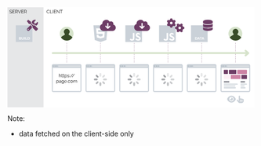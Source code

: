 <svg width="1068" height="432" viewBox="0 0 534 216" fill="none" xmlns="http://www.w3.org/2000/svg">
<g id="CSR">
<rect width="534" height="216" fill="white"/>
<g id="client" data-fragment-index="3" class="fragment fade-in">
<rect id="Rectangle 4" x="78" width="456" height="216" fill="white"/>
<path id="CLIENT" d="M84.8761 9.4C84.8761 8.96667 84.9494 8.54333 85.0961 8.13C85.2494 7.71 85.4694 7.33 85.7561 6.99C86.0427 6.64333 86.3961 6.37 86.8161 6.17C87.2361 5.96333 87.7127 5.86 88.2461 5.86C88.8794 5.86 89.4194 6.00667 89.8661 6.3C90.3194 6.58667 90.6527 6.95667 90.8661 7.41L90.3161 7.75C90.1627 7.43667 89.9694 7.19 89.7361 7.01C89.5027 6.82333 89.2527 6.69 88.9861 6.61C88.7261 6.53 88.4661 6.49 88.2061 6.49C87.7794 6.49 87.4027 6.57667 87.0761 6.75C86.7494 6.91667 86.4727 7.14333 86.2461 7.43C86.0261 7.71 85.8594 8.02667 85.7461 8.38C85.6327 8.72667 85.5761 9.08 85.5761 9.44C85.5761 9.83333 85.6427 10.21 85.7761 10.57C85.9094 10.93 86.0961 11.25 86.3361 11.53C86.5761 11.8033 86.8561 12.0233 87.1761 12.19C87.5027 12.35 87.8561 12.43 88.2361 12.43C88.5027 12.43 88.7761 12.3833 89.0561 12.29C89.3361 12.1967 89.5961 12.0533 89.8361 11.86C90.0827 11.6667 90.2794 11.4167 90.4261 11.11L91.0061 11.41C90.8594 11.7633 90.6327 12.0633 90.3261 12.31C90.0194 12.5567 89.6761 12.7433 89.2961 12.87C88.9227 12.9967 88.5561 13.06 88.1961 13.06C87.7094 13.06 87.2627 12.9567 86.8561 12.75C86.4494 12.5367 86.0961 12.2567 85.7961 11.91C85.5027 11.5567 85.2761 11.1633 85.1161 10.73C84.9561 10.29 84.8761 9.84667 84.8761 9.4ZM92.2015 13V5.9H92.9015V12.38H97.0015V13H92.2015ZM98.0316 13V5.9H98.7316V13H98.0316ZM105.282 12.38V13H100.512V5.9H105.192V6.52H101.212V9.08H104.682V9.67H101.212V12.38H105.282ZM107.306 7.19V13H106.606V5.9H107.186L111.846 11.82V5.91H112.546V13H111.896L107.306 7.19ZM119.37 6.52H116.84V13H116.14V6.52H113.61V5.9H119.37V6.52Z" fill="black"/>
</g>
<g id="server" data-fragment-index="1" class="fragment fade-in">
<rect id="Rectangle 3" width="78" height="216" fill="#E6E7E8"/>
<path id="SERVER" d="M9.07516 7.23C8.97516 7.11667 8.85849 7.01667 8.72516 6.93C8.59182 6.83667 8.44182 6.75667 8.27516 6.69C8.10849 6.62333 7.92849 6.57 7.73516 6.53C7.54849 6.49 7.34849 6.47 7.13516 6.47C6.51516 6.47 6.05849 6.59 5.76516 6.83C5.47849 7.06333 5.33516 7.38333 5.33516 7.79C5.33516 8.07 5.40182 8.29 5.53516 8.45C5.67516 8.61 5.89182 8.74 6.18516 8.84C6.47849 8.94 6.85182 9.04333 7.30516 9.15C7.81182 9.25667 8.24849 9.38333 8.61516 9.53C8.98182 9.67667 9.26516 9.87667 9.46516 10.13C9.66516 10.3767 9.76516 10.7133 9.76516 11.14C9.76516 11.4667 9.70182 11.75 9.57516 11.99C9.44849 12.23 9.27182 12.43 9.04516 12.59C8.81849 12.75 8.54849 12.87 8.23516 12.95C7.92182 13.0233 7.57849 13.06 7.20516 13.06C6.83849 13.06 6.48516 13.0233 6.14516 12.95C5.81182 12.87 5.49516 12.7567 5.19516 12.61C4.89516 12.4567 4.61516 12.2633 4.35516 12.03L4.70516 11.46C4.83182 11.5933 4.98182 11.72 5.15516 11.84C5.33516 11.9533 5.53182 12.0567 5.74516 12.15C5.96516 12.2433 6.19849 12.3167 6.44516 12.37C6.69849 12.4167 6.95849 12.44 7.22516 12.44C7.79182 12.44 8.23182 12.3367 8.54516 12.13C8.86516 11.9233 9.02516 11.6167 9.02516 11.21C9.02516 10.9167 8.94516 10.6833 8.78516 10.51C8.62516 10.33 8.38516 10.1833 8.06516 10.07C7.74516 9.95667 7.35182 9.84667 6.88516 9.74C6.39182 9.62667 5.97516 9.5 5.63516 9.36C5.29516 9.22 5.03849 9.03667 4.86516 8.81C4.69849 8.57667 4.61516 8.27 4.61516 7.89C4.61516 7.45 4.72182 7.08 4.93516 6.78C5.15516 6.47333 5.45516 6.24333 5.83516 6.09C6.21516 5.93 6.65182 5.85 7.14516 5.85C7.45849 5.85 7.74849 5.88333 8.01516 5.95C8.28849 6.01 8.53849 6.1 8.76516 6.22C8.99849 6.34 9.21516 6.49 9.41516 6.67L9.07516 7.23ZM15.7694 12.38V13H10.9994V5.9H15.6794V6.52H11.6994V9.08H15.1694V9.67H11.6994V12.38H15.7694ZM17.0931 13V5.9H20.0931C20.3998 5.9 20.6798 5.96333 20.9331 6.09C21.1865 6.21667 21.4065 6.39 21.5931 6.61C21.7865 6.82333 21.9331 7.06333 22.0331 7.33C22.1398 7.59 22.1931 7.85667 22.1931 8.13C22.1931 8.47 22.1265 8.79 21.9931 9.09C21.8665 9.39 21.6831 9.64333 21.4431 9.85C21.2098 10.0567 20.9331 10.1933 20.6131 10.26L22.3531 13H21.5631L19.8931 10.38H17.7931V13H17.0931ZM17.7931 9.76H20.1131C20.3931 9.76 20.6365 9.68333 20.8431 9.53C21.0498 9.37667 21.2098 9.17667 21.3231 8.93C21.4365 8.67667 21.4931 8.41 21.4931 8.13C21.4931 7.84333 21.4265 7.58 21.2931 7.34C21.1665 7.09333 20.9931 6.89667 20.7731 6.75C20.5598 6.59667 20.3198 6.52 20.0531 6.52H17.7931V9.76ZM23.4108 5.9L25.9508 12.13L28.4808 5.9H29.2108L26.2708 13H25.6308L22.6808 5.9H23.4108ZM34.9979 12.38V13H30.2279V5.9H34.9079V6.52H30.9279V9.08H34.3979V9.67H30.9279V12.38H34.9979ZM36.3216 13V5.9H39.3216C39.6283 5.9 39.9083 5.96333 40.1616 6.09C40.415 6.21667 40.635 6.39 40.8216 6.61C41.015 6.82333 41.1616 7.06333 41.2616 7.33C41.3683 7.59 41.4216 7.85667 41.4216 8.13C41.4216 8.47 41.355 8.79 41.2216 9.09C41.095 9.39 40.9116 9.64333 40.6716 9.85C40.4383 10.0567 40.1616 10.1933 39.8416 10.26L41.5816 13H40.7916L39.1216 10.38H37.0216V13H36.3216ZM37.0216 9.76H39.3416C39.6216 9.76 39.865 9.68333 40.0716 9.53C40.2783 9.37667 40.4383 9.17667 40.5516 8.93C40.665 8.67667 40.7216 8.41 40.7216 8.13C40.7216 7.84333 40.655 7.58 40.5216 7.34C40.395 7.09333 40.2216 6.89667 40.0016 6.75C39.7883 6.59667 39.5483 6.52 39.2816 6.52H37.0216V9.76Z" fill="black"/>
</g>
<g id="user-can-interact" data-fragment-index="11" class="fragment fade-in">
<path id="Vector" d="M509.393 198C509.087 198 508.803 198.084 508.559 198.223C508.419 197.528 507.769 197 506.982 197C506.4 197 505.895 197.292 505.613 197.724C505.445 197.028 504.823 196.5 504.036 196.5C503.622 196.5 503.249 196.65 502.964 196.889V192.25C502.964 191.56 502.365 191 501.655 191C500.885 191 500.286 191.56 500.286 192.25V202.334L498.411 200C498.148 199.672 497.745 199.5 497.338 199.5C496.628 199.5 496 200.033 496 200.751C496 201.012 496.087 201.275 496.268 201.5L499.322 205.3C500.179 206.366 501.541 207 502.964 207H506.179C508.837 207 511 204.981 511 202.5V199.5C511 198.672 510.28 198 509.393 198ZM504.036 203.5C504.036 203.776 503.796 204 503.5 204C503.204 204 502.964 203.776 502.964 203.5V200.5C502.964 200.225 503.205 200 503.5 200C503.795 200 504.036 200.224 504.036 200.5V203.5ZM506.179 203.5C506.179 203.776 505.939 204 505.643 204C505.347 204 505.107 203.776 505.107 203.5V200.5C505.107 200.225 505.348 200 505.643 200C505.937 200 506.179 200.224 506.179 200.5V203.5ZM508.321 203.5C508.321 203.776 508.082 204 507.786 204C507.49 204 507.25 203.776 507.25 203.5V200.5C507.25 200.225 507.491 200 507.786 200C508.08 200 508.321 200.224 508.321 200.5V203.5Z" fill="#CAD1D8"/>
</g>
<g id="user-can-see" clip-path="url(#clip0_1_55)" data-fragment-index="10" class="fragment fade-in">
<path id="Vector_2" d="M484.223 195.326C484.315 195.316 484.408 195.312 484.5 195.312C486.248 195.312 487.667 196.71 487.667 198.5C487.667 200.26 486.248 201.688 484.5 201.688C482.722 201.688 481.333 200.26 481.333 198.5C481.333 198.407 481.337 198.314 481.347 198.221C481.653 198.371 482.01 198.5 482.389 198.5C483.553 198.5 484.5 197.547 484.5 196.375C484.5 195.993 484.371 195.635 484.223 195.326ZM490.853 193.739C492.397 195.18 493.429 196.876 493.918 198.092C494.026 198.354 494.026 198.646 493.918 198.908C493.429 200.094 492.397 201.79 490.853 203.261C489.299 204.716 487.165 205.938 484.5 205.938C481.835 205.938 479.701 204.716 478.148 203.261C476.604 201.79 475.572 200.094 475.081 198.908C474.973 198.646 474.973 198.354 475.081 198.092C475.572 196.876 476.604 195.18 478.148 193.739C479.701 192.286 481.835 191.062 484.5 191.062C487.165 191.062 489.299 192.286 490.853 193.739ZM484.5 193.719C481.878 193.719 479.75 195.86 479.75 198.5C479.75 201.14 481.878 203.281 484.5 203.281C487.122 203.281 489.25 201.14 489.25 198.5C489.25 195.86 487.122 193.719 484.5 193.719Z" fill="#CAD1D8"/>
</g>
<g id="user-loaded" data-fragment-index="9" class="fragment fade-in">
<g id="loaded">
<path id="Vector_3" d="M461 180V126C461 124.3 462.3 123 464 123H522C523.7 123 525 124.3 525 126V180C525 181.7 523.7 183 522 183H464C462.3 183 461 181.7 461 180Z" fill="#CAD1D8"/>
<path id="Vector_2_2" d="M464 128C464.552 128 465 127.552 465 127C465 126.448 464.552 126 464 126C463.448 126 463 126.448 463 127C463 127.552 463.448 128 464 128Z" fill="#9BA7AF"/>
<path id="Vector_3_2" d="M468 128C468.552 128 469 127.552 469 127C469 126.448 468.552 126 468 126C467.448 126 467 126.448 467 127C467 127.552 467.448 128 468 128Z" fill="#9BA7AF"/>
<path id="Vector_4" d="M472 128C472.552 128 473 127.552 473 127C473 126.448 472.552 126 472 126C471.448 126 471 126.448 471 127C471 127.552 471.448 128 472 128Z" fill="#9BA7AF"/>
<path id="Vector_5" d="M464 131H522C522.6 131 523 131.4 523 132V180C523 180.6 522.6 181 522 181H464C463.4 181 463 180.6 463 180V132C463 131.4 463.4 131 464 131Z" fill="white"/>
<path id="Vector_6" d="M522 128H476C475.4 128 475 127.6 475 127C475 126.4 475.4 126 476 126H522C522.6 126 523 126.4 523 127C523 127.6 522.6 128 522 128Z" fill="#E2E5E7"/>
<path id="Vector_7" d="M480 155H469C468.4 155 468 154.6 468 154V147C468 146.4 468.4 146 469 146H480C480.6 146 481 146.4 481 147V154C481 154.6 480.6 155 480 155Z" fill="#FCEFF5"/>
<path id="Vector_8" d="M503 155H484C483.4 155 483 154.6 483 154V147C483 146.4 483.4 146 484 146H503C503.6 146 504 146.4 504 147V154C504 154.6 503.6 155 503 155Z" fill="#CC82A4"/>
<path id="Vector_9" d="M517 155H507C506.4 155 506 154.6 506 154V147C506 146.4 506.4 146 507 146H517C517.6 146 518 146.4 518 147V154C518 154.6 517.6 155 517 155Z" fill="#6D3C65"/>
<path id="Vector_10" d="M476 144H469C468.4 144 468 143.6 468 143V136C468 135.4 468.4 135 469 135H476C476.6 135 477 135.4 477 136V143C477 143.6 476.6 144 476 144Z" fill="#6D3C65"/>
<path id="Vector_11" d="M494 144H480C479.4 144 479 143.6 479 143V136C479 135.4 479.4 135 480 135H494C494.6 135 495 135.4 495 136V143C495 143.6 494.6 144 494 144Z" fill="#6D3C65"/>
<path id="Vector_12" d="M517 144H498C497.4 144 497 143.6 497 143V136C497 135.4 497.4 135 498 135H517C517.6 135 518 135.4 518 136V143C518 143.6 517.6 144 517 144Z" fill="#CC82A4"/>
<path id="Vector_16" d="M492 171H469C468.4 171 468 170.6 468 170C468 169.4 468.4 169 469 169H492C492.6 169 493 169.4 493 170C493 170.6 492.6 171 492 171Z" fill="#CAD1D8"/>
<path id="Vector_17" d="M493 175H469C468.4 175 468 174.6 468 174C468 173.4 468.4 173 469 173H493C493.6 173 494 173.4 494 174C494 174.6 493.6 175 493 175Z" fill="#CAD1D8"/>
<path id="Vector_18" d="M497 167H469C468.4 167 468 166.6 468 166C468 165.4 468.4 165 469 165H497C497.6 165 498 165.4 498 166C498 166.6 497.6 167 497 167Z" fill="#CAD1D8"/>
<path id="Vector_19" d="M468 161C468 160.4 468.4 160 469 160H479C479.6 160 480 160.4 480 161C480 161.6 479.6 162 479 162H469C468.4 162 468 161.6 468 161Z" fill="#595A66"/>
<path id="Vector_20" d="M512 171H505C504.4 171 504 170.6 504 170C504 169.4 504.4 169 505 169H512C512.6 169 513 169.4 513 170C513 170.6 512.6 171 512 171Z" fill="#CAD1D8"/>
<path id="Vector_21" d="M514 175H505C504.4 175 504 174.6 504 174C504 173.4 504.4 173 505 173H514C514.6 173 515 173.4 515 174C515 174.6 514.6 175 514 175Z" fill="#CAD1D8"/>
<path id="Vector_22" d="M517 167H505C504.4 167 504 166.6 504 166C504 165.4 504.4 165 505 165H517C517.6 165 518 165.4 518 166C518 166.6 517.6 167 517 167Z" fill="#CAD1D8"/>
<path id="Vector_23" d="M504 161C504 160.4 504.4 160 505 160H513C513.6 160 514 160.4 514 161C514 161.6 513.6 162 513 162H505C504.4 162 504 161.6 504 161Z" fill="#595A66"/>
</g>
<line id="Line 1" x1="493.25" y1="77" x2="493.25" y2="121" stroke="#6D3C65" stroke-width="0.5" stroke-dasharray="2 2"/>
<g id="user">
<path id="Vector_13" d="M493 72C501.284 72 508 65.2842 508 57C508 48.7158 501.284 42 493 42C484.716 42 478 48.7158 478 57C478 65.2842 484.716 72 493 72Z" fill="#D6E3CB"/>
<path id="Vector_14" d="M505.6 65.4C505.3 64.5 504.4 63.6 503.2 62.7L499 60C498.4 59.7 498.1 59.4 497.5 59.4V57.6C498.7 56.4 499.6 54.9 499.6 52.8C499.6 49.2 496.6 46.5 493.3 46.5C490 46.5 487 49.5 487 52.8C487 54.6 487.9 56.4 489.1 57.6V59.4C488.5 59.7 487.9 59.7 487.6 60L483.4 62.7C482.2 63.3 481.3 64.2 481 65.4C483.7 69.3 488.2 72 493.6 72C499 72 502.9 69.3 505.6 65.4Z" fill="#384C27"/>
</g>
</g>
<g id="fetch-data" data-fragment-index="8" class="fragment fade-in">
<g id="Data">
<path id="Vector_15" d="M397 39V75H433V39H397Z" fill="#CAD1D8"/>
<path id="DATA" d="M406.018 70V64.32H408.082C408.7 64.32 409.218 64.448 409.634 64.704C410.05 64.9547 410.362 65.296 410.57 65.728C410.778 66.1547 410.882 66.6293 410.882 67.152C410.882 67.728 410.767 68.2293 410.538 68.656C410.308 69.0827 409.983 69.4133 409.562 69.648C409.146 69.8827 408.652 70 408.082 70H406.018ZM409.77 67.152C409.77 66.784 409.703 66.4613 409.57 66.184C409.436 65.9013 409.244 65.6827 408.994 65.528C408.743 65.368 408.439 65.288 408.082 65.288H407.122V69.032H408.082C408.444 69.032 408.751 68.952 409.002 68.792C409.252 68.6267 409.442 68.4027 409.57 68.12C409.703 67.832 409.77 67.5093 409.77 67.152ZM413.07 64.32H414.19L416.278 70H415.142L414.614 68.584H412.63L412.11 70H410.974L413.07 64.32ZM414.414 67.808L413.63 65.464L412.814 67.808H414.414ZM420.617 65.288H418.801V70H417.705V65.288H415.889V64.32H420.617V65.288ZM422.335 64.32H423.455L425.543 70H424.407L423.879 68.584H421.895L421.375 70H420.239L422.335 64.32ZM423.679 67.808L422.895 65.464L422.079 67.808H423.679Z" fill="white"/>
<path id="Vector_24" d="M444 30.75V33C444 35.0719 439.298 36.75 433.5 36.75C427.702 36.75 423 35.0719 423 33V30.75C423 28.6791 427.702 27 433.5 27C439.298 27 444 28.6791 444 30.75ZM441.431 37.0641C442.364 36.7172 443.302 36.2719 444 35.7234V40.5C444 42.5719 439.298 44.25 433.5 44.25C427.702 44.25 423 42.5719 423 40.5V35.7234C423.7 36.2719 424.595 36.7172 425.571 37.0641C427.672 37.8141 430.477 38.25 433.5 38.25C436.523 38.25 439.327 37.8141 441.431 37.0641ZM425.571 44.5641C427.672 45.3141 430.477 45.75 433.5 45.75C436.523 45.75 439.327 45.3141 441.431 44.5641C442.364 44.2172 443.302 43.7719 444 43.2234V47.25C444 49.3219 439.298 51 433.5 51C427.702 51 423 49.3219 423 47.25V43.2234C423.7 43.7719 424.595 44.2172 425.571 44.5641Z" fill="#6D3C65"/>
</g>
<g id="data-fetch">
<g id="loaded_2">
<path id="Vector_25" d="M388 180V126C388 124.3 389.3 123 391 123H449C450.7 123 452 124.3 452 126V180C452 181.7 450.7 183 449 183H391C389.3 183 388 181.7 388 180Z" fill="#CAD1D8"/>
<path id="Vector_2_3" d="M391 128C391.552 128 392 127.552 392 127C392 126.448 391.552 126 391 126C390.448 126 390 126.448 390 127C390 127.552 390.448 128 391 128Z" fill="#9BA7AF"/>
<path id="Vector_3_3" d="M395 128C395.552 128 396 127.552 396 127C396 126.448 395.552 126 395 126C394.448 126 394 126.448 394 127C394 127.552 394.448 128 395 128Z" fill="#9BA7AF"/>
<path id="Vector_4_2" d="M399 128C399.552 128 400 127.552 400 127C400 126.448 399.552 126 399 126C398.448 126 398 126.448 398 127C398 127.552 398.448 128 399 128Z" fill="#9BA7AF"/>
<path id="Vector_5_2" d="M391 131H449C449.6 131 450 131.4 450 132V180C450 180.6 449.6 181 449 181H391C390.4 181 390 180.6 390 180V132C390 131.4 390.4 131 391 131Z" fill="white"/>
<path id="Vector_6_2" d="M449 128H403C402.4 128 402 127.6 402 127C402 126.4 402.4 126 403 126H449C449.6 126 450 126.4 450 127C450 127.6 449.6 128 449 128Z" fill="#E2E5E7"/>
<path id="Vector_13_2" d="M420 150C418.8 150 418 149.2 418 148V144C418 142.8 418.8 142 420 142C421.2 142 422 142.8 422 144V148C422 149.2 421.2 150 420 150Z" fill="#E6E7E8"/>
<path id="Vector_14_2" d="M420 170C418.8 170 418 169.2 418 168V164C418 162.8 418.8 162 420 162C421.2 162 422 162.8 422 164V168C422 169.2 421.2 170 420 170Z" fill="#BCBEC0"/>
<path id="Vector_15_2" d="M426 156C426 154.8 426.8 154 428 154H432C433.2 154 434 154.8 434 156C434 157.2 433.2 158 432 158H428C426.8 158 426 157.2 426 156Z" fill="#D1D3D4"/>
<path id="Vector_16_2" d="M406 156C406 154.8 406.8 154 408 154H412C413.2 154 414 154.8 414 156C414 157.2 413.2 158 412 158H408C406.8 158 406 157.2 406 156Z" fill="#A7A9AC"/>
<path id="Vector_17_2" d="M424.529 151.471C423.824 150.765 423.824 149.706 424.529 149L427 146.529C427.706 145.824 428.765 145.824 429.471 146.529C430.176 147.235 430.176 148.294 429.471 149L427 151.471C426.294 152.176 425.235 152.176 424.529 151.471Z" fill="#DCDDDE"/>
<path id="Vector_18_2" d="M410.529 165.471C409.824 164.765 409.824 163.706 410.529 163L413 160.529C413.706 159.824 414.765 159.824 415.471 160.529C416.176 161.235 416.176 162.294 415.471 163L413 165.471C412.294 166.176 411.059 166.176 410.529 165.471Z" fill="#B1B3B6"/>
<path id="Vector_19_2" d="M424.529 160.529C425.235 159.824 426.294 159.824 427 160.529L429.471 163C430.176 163.706 430.176 164.765 429.471 165.471C428.765 166.176 427.706 166.176 427 165.471L424.529 163C423.824 162.294 423.824 161.235 424.529 160.529Z" fill="#C7C8CA"/>
<path id="Vector_20_2" d="M410.529 146.529C411.235 145.824 412.294 145.824 413 146.529L415.471 149C416.176 149.706 416.176 150.765 415.471 151.471C414.765 152.176 413.706 152.176 413 151.471L410.529 149C409.824 148.294 409.824 147.059 410.529 146.529Z" fill="#9D9FA2"/>
</g>
<line id="Line 1_2" x1="420.25" y1="77" x2="420.25" y2="121" stroke="#6D3C65" stroke-width="0.5" stroke-dasharray="2 2"/>
</g>
</g>
<g id="js-working" data-fragment-index="7" class="fragment fade-in">
<g id="loaded_3">
<path id="Vector_26" d="M315 180V126C315 124.3 316.3 123 318 123H376C377.7 123 379 124.3 379 126V180C379 181.7 377.7 183 376 183H318C316.3 183 315 181.7 315 180Z" fill="#CAD1D8"/>
<path id="Vector_2_4" d="M318 128C318.552 128 319 127.552 319 127C319 126.448 318.552 126 318 126C317.448 126 317 126.448 317 127C317 127.552 317.448 128 318 128Z" fill="#9BA7AF"/>
<path id="Vector_3_4" d="M322 128C322.552 128 323 127.552 323 127C323 126.448 322.552 126 322 126C321.448 126 321 126.448 321 127C321 127.552 321.448 128 322 128Z" fill="#9BA7AF"/>
<path id="Vector_4_3" d="M326 128C326.552 128 327 127.552 327 127C327 126.448 326.552 126 326 126C325.448 126 325 126.448 325 127C325 127.552 325.448 128 326 128Z" fill="#9BA7AF"/>
<path id="Vector_5_3" d="M318 131H376C376.6 131 377 131.4 377 132V180C377 180.6 376.6 181 376 181H318C317.4 181 317 180.6 317 180V132C317 131.4 317.4 131 318 131Z" fill="white"/>
<path id="Vector_6_3" d="M376 128H330C329.4 128 329 127.6 329 127C329 126.4 329.4 126 330 126H376C376.6 126 377 126.4 377 127C377 127.6 376.6 128 376 128Z" fill="#E2E5E7"/>
<path id="Vector_13_3" d="M347 150C345.8 150 345 149.2 345 148V144C345 142.8 345.8 142 347 142C348.2 142 349 142.8 349 144V148C349 149.2 348.2 150 347 150Z" fill="#E6E7E8"/>
<path id="Vector_14_3" d="M347 170C345.8 170 345 169.2 345 168V164C345 162.8 345.8 162 347 162C348.2 162 349 162.8 349 164V168C349 169.2 348.2 170 347 170Z" fill="#BCBEC0"/>
<path id="Vector_15_3" d="M353 156C353 154.8 353.8 154 355 154H359C360.2 154 361 154.8 361 156C361 157.2 360.2 158 359 158H355C353.8 158 353 157.2 353 156Z" fill="#D1D3D4"/>
<path id="Vector_16_3" d="M333 156C333 154.8 333.8 154 335 154H339C340.2 154 341 154.8 341 156C341 157.2 340.2 158 339 158H335C333.8 158 333 157.2 333 156Z" fill="#A7A9AC"/>
<path id="Vector_17_3" d="M351.529 151.471C350.824 150.765 350.824 149.706 351.529 149L354 146.529C354.706 145.824 355.765 145.824 356.471 146.529C357.176 147.235 357.176 148.294 356.471 149L354 151.471C353.294 152.176 352.235 152.176 351.529 151.471Z" fill="#DCDDDE"/>
<path id="Vector_18_3" d="M337.529 165.471C336.824 164.765 336.824 163.706 337.529 163L340 160.529C340.706 159.824 341.765 159.824 342.471 160.529C343.176 161.235 343.176 162.294 342.471 163L340 165.471C339.294 166.176 338.059 166.176 337.529 165.471Z" fill="#B1B3B6"/>
<path id="Vector_19_3" d="M351.529 160.529C352.235 159.824 353.294 159.824 354 160.529L356.471 163C357.176 163.706 357.176 164.765 356.471 165.471C355.765 166.176 354.706 166.176 354 165.471L351.529 163C350.824 162.294 350.824 161.235 351.529 160.529Z" fill="#C7C8CA"/>
<path id="Vector_20_3" d="M337.529 146.529C338.235 145.824 339.294 145.824 340 146.529L342.471 149C343.176 149.706 343.176 150.765 342.471 151.471C341.765 152.176 340.706 152.176 340 151.471L337.529 149C336.824 148.294 336.824 147.059 337.529 146.529Z" fill="#9D9FA2"/>
</g>
<line id="Line 2" x1="347.25" y1="77" x2="347.25" y2="121" stroke="#6D3C65" stroke-width="0.5" stroke-dasharray="2 2"/>
<g id="Group 4">
<path id="Vector_27" d="M328 39V75H364V39H328ZM347.591 67.0768C347.591 70.5804 345.534 72.1795 342.537 72.1795C339.829 72.1795 338.262 70.7813 337.458 69.0857L340.214 67.4223C340.745 68.3625 341.227 69.158 342.392 69.158C343.501 69.158 344.208 68.7241 344.208 67.0286V55.5295H347.591V67.0768ZM355.595 72.1795C352.453 72.1795 350.42 70.6848 349.431 68.7241L352.188 67.133C352.911 68.3143 353.859 69.1902 355.522 69.1902C356.921 69.1902 357.821 68.4911 357.821 67.5187C357.821 66.3616 356.904 65.9518 355.354 65.2687L354.51 64.9071C352.067 63.8705 350.452 62.5607 350.452 59.8045C350.452 57.2652 352.388 55.3366 355.402 55.3366C357.555 55.3366 359.098 56.0839 360.207 58.0446L357.571 59.7321C356.993 58.6955 356.366 58.2857 355.394 58.2857C354.405 58.2857 353.779 58.9125 353.779 59.7321C353.779 60.7446 354.405 61.1545 355.86 61.7893L356.704 62.1509C359.58 63.3804 361.196 64.642 361.196 67.4705C361.196 70.508 358.801 72.1795 355.595 72.1795Z" fill="#CAD1D8"/>
<path id="Vector_28" d="M361.946 32.8204C362.012 33.2282 362.048 33.6479 362.048 34.0197C362.048 34.4994 362.012 34.9191 361.946 35.3268L363.277 36.5141C363.697 36.8919 363.87 37.4375 363.649 38.0132C363.511 38.277 363.361 38.6428 363.193 38.9426L363.007 39.2664C362.773 39.5662 362.629 39.854 362.419 40.1358C362.078 40.5915 361.478 40.7414 360.938 40.5615L359.241 40.0039C358.6 40.5376 357.868 40.9633 357.071 41.2631L356.657 43.002C356.591 43.5597 356.159 44.0034 355.596 44.0753C355.194 44.1233 354.786 44.1473 354.372 44.1473C353.959 44.1473 353.551 44.1233 353.149 44.0753C352.586 44.0034 352.1 43.5597 352.034 43.002L351.62 41.2631C350.877 40.9633 350.145 40.5376 349.501 40.0039L347.808 40.5615C347.269 40.7414 346.668 40.5915 346.327 40.1358C346.114 39.854 345.917 39.5602 345.734 39.2604L345.553 38.9426C345.386 38.6428 345.234 38.331 345.098 38.0132C344.876 37.4375 345.046 36.8919 345.469 36.5141L346.799 35.3268C346.732 34.9191 346.643 34.4994 346.643 34.0197C346.643 33.6479 346.732 33.2282 346.799 32.8204L345.469 31.6332C345.046 31.2015 344.876 30.6558 345.098 30.1341C345.234 29.7624 345.386 29.5039 345.553 29.2023L345.735 28.8875C345.917 28.5847 346.114 28.2921 346.327 28.0109C346.668 27.5582 347.269 27.4076 347.808 27.5851L349.501 28.1428C350.145 27.6127 350.877 27.1858 351.62 26.8872L352.034 25.1441C352.1 24.5876 352.586 24.1421 353.149 24.0738C353.551 24.0251 353.959 24 354.372 24C354.786 24 355.194 24.0251 355.596 24.0738C356.159 24.1421 356.591 24.5876 356.657 25.1441L357.071 26.8872C357.868 27.1858 358.6 27.6127 359.241 28.1428L360.938 27.5851C361.478 27.4076 362.078 27.5582 362.419 28.0109C362.629 28.2909 362.773 28.5823 363.007 28.8833L363.193 29.2065C363.361 29.5069 363.511 29.8163 363.649 30.1341C363.87 30.6558 363.697 31.2015 363.277 31.6332L361.946 32.8204ZM354.372 31.1415C352.783 31.1415 351.494 32.4846 351.494 34.0197C351.494 35.6626 352.783 36.8979 354.372 36.8979C355.961 36.8979 357.251 35.6626 357.251 34.0197C357.251 32.4846 355.961 31.1415 354.372 31.1415ZM373.854 52.2002C373.446 52.2662 373.027 52.3021 372.601 52.3021C372.175 52.3021 371.755 52.2662 371.348 52.2002L370.16 53.5314C369.729 53.9511 369.183 54.125 368.661 53.9031C368.344 53.7652 368.032 53.6153 367.732 53.4474L367.408 53.2615C367.108 53.0277 366.821 52.8838 366.539 52.6739C366.083 52.3321 365.933 51.7325 366.113 51.1928L366.671 49.4959C366.137 48.8543 365.711 48.1228 365.411 47.3253L363.673 46.9115C363.115 46.8456 362.671 46.4138 362.599 45.8502C362.551 45.4485 362.527 45.0407 362.527 44.627C362.527 44.2132 362.551 43.8055 362.599 43.4037C362.671 42.8401 363.115 42.3544 363.673 42.2885L365.411 41.8747C365.711 41.1312 366.137 40.3996 366.671 39.7581L366.113 38.0611C365.933 37.5215 366.083 36.9218 366.539 36.5801C366.821 36.3702 367.114 36.1183 367.414 35.9864L367.732 35.8065C368.032 35.6387 368.29 35.4887 368.661 35.3508C369.183 35.129 369.729 35.3029 370.16 35.7226L371.348 37.0538C371.755 36.9878 372.175 36.9518 372.601 36.9518C373.027 36.9518 373.446 36.9878 373.854 37.0538L375.041 35.7226C375.419 35.3029 375.965 35.129 376.54 35.3508C376.858 35.4887 377.17 35.6387 377.47 35.8065L377.788 35.9864C378.087 36.1183 378.381 36.3702 378.663 36.5801C379.119 36.9218 379.269 37.5215 379.089 38.0611L378.531 39.7581C379.065 40.3996 379.491 41.1312 379.79 41.8747L381.529 42.2885C382.087 42.3544 382.531 42.8401 382.603 43.4037C382.651 43.8055 382.675 44.2132 382.675 44.627C382.675 45.0407 382.651 45.4485 382.603 45.8502C382.531 46.4138 382.087 46.8456 381.529 46.9115L379.79 47.3253C379.491 48.1228 379.065 48.8543 378.531 49.4959L379.089 51.1928C379.269 51.7325 379.119 52.3321 378.663 52.6739C378.381 52.8838 378.093 53.0277 377.794 53.2615L377.47 53.4474C377.17 53.6153 376.804 53.7652 376.54 53.9031C375.965 54.125 375.419 53.9511 375.041 53.5314L373.854 52.2002ZM375.479 44.627C375.479 43.038 374.19 41.7488 372.601 41.7488C371.012 41.7488 369.723 43.038 369.723 44.627C369.723 46.216 371.012 47.5052 372.601 47.5052C374.19 47.5052 375.479 46.216 375.479 44.627Z" fill="#6D3C65"/>
</g>
</g>
<g id="js-downloading" data-fragment-index="6" class="fragment fade-in">
<g id="loaded_4">
<path id="Vector_29" d="M242 180V126C242 124.3 243.3 123 245 123H303C304.7 123 306 124.3 306 126V180C306 181.7 304.7 183 303 183H245C243.3 183 242 181.7 242 180Z" fill="#CAD1D8"/>
<path id="Vector_2_5" d="M245 128C245.552 128 246 127.552 246 127C246 126.448 245.552 126 245 126C244.448 126 244 126.448 244 127C244 127.552 244.448 128 245 128Z" fill="#9BA7AF"/>
<path id="Vector_3_5" d="M249 128C249.552 128 250 127.552 250 127C250 126.448 249.552 126 249 126C248.448 126 248 126.448 248 127C248 127.552 248.448 128 249 128Z" fill="#9BA7AF"/>
<path id="Vector_4_4" d="M253 128C253.552 128 254 127.552 254 127C254 126.448 253.552 126 253 126C252.448 126 252 126.448 252 127C252 127.552 252.448 128 253 128Z" fill="#9BA7AF"/>
<path id="Vector_5_4" d="M245 131H303C303.6 131 304 131.4 304 132V180C304 180.6 303.6 181 303 181H245C244.4 181 244 180.6 244 180V132C244 131.4 244.4 131 245 131Z" fill="white"/>
<path id="Vector_6_4" d="M303 128H257C256.4 128 256 127.6 256 127C256 126.4 256.4 126 257 126H303C303.6 126 304 126.4 304 127C304 127.6 303.6 128 303 128Z" fill="#E2E5E7"/>
<path id="Vector_13_4" d="M274 150C272.8 150 272 149.2 272 148V144C272 142.8 272.8 142 274 142C275.2 142 276 142.8 276 144V148C276 149.2 275.2 150 274 150Z" fill="#E6E7E8"/>
<path id="Vector_14_4" d="M274 170C272.8 170 272 169.2 272 168V164C272 162.8 272.8 162 274 162C275.2 162 276 162.8 276 164V168C276 169.2 275.2 170 274 170Z" fill="#BCBEC0"/>
<path id="Vector_15_4" d="M280 156C280 154.8 280.8 154 282 154H286C287.2 154 288 154.8 288 156C288 157.2 287.2 158 286 158H282C280.8 158 280 157.2 280 156Z" fill="#D1D3D4"/>
<path id="Vector_16_4" d="M260 156C260 154.8 260.8 154 262 154H266C267.2 154 268 154.8 268 156C268 157.2 267.2 158 266 158H262C260.8 158 260 157.2 260 156Z" fill="#A7A9AC"/>
<path id="Vector_17_4" d="M278.529 151.471C277.824 150.765 277.824 149.706 278.529 149L281 146.529C281.706 145.824 282.765 145.824 283.471 146.529C284.176 147.235 284.176 148.294 283.471 149L281 151.471C280.294 152.176 279.235 152.176 278.529 151.471Z" fill="#DCDDDE"/>
<path id="Vector_18_4" d="M264.529 165.471C263.824 164.765 263.824 163.706 264.529 163L267 160.529C267.706 159.824 268.765 159.824 269.471 160.529C270.176 161.235 270.176 162.294 269.471 163L267 165.471C266.294 166.176 265.059 166.176 264.529 165.471Z" fill="#B1B3B6"/>
<path id="Vector_19_4" d="M278.529 160.529C279.235 159.824 280.294 159.824 281 160.529L283.471 163C284.176 163.706 284.176 164.765 283.471 165.471C282.765 166.176 281.706 166.176 281 165.471L278.529 163C277.824 162.294 277.824 161.235 278.529 160.529Z" fill="#C7C8CA"/>
<path id="Vector_20_4" d="M264.529 146.529C265.235 145.824 266.294 145.824 267 146.529L269.471 149C270.176 149.706 270.176 150.765 269.471 151.471C268.765 152.176 267.706 152.176 267 151.471L264.529 149C263.824 148.294 263.824 147.059 264.529 146.529Z" fill="#9D9FA2"/>
</g>
<line id="Line 1_3" x1="274.25" y1="77" x2="274.25" y2="121" stroke="#6D3C65" stroke-width="0.5" stroke-dasharray="2 2"/>
<g id="Group 3">
<path id="Vector_30" d="M255 39V75H291V39H255ZM274.591 67.0768C274.591 70.5804 272.534 72.1795 269.537 72.1795C266.829 72.1795 265.262 70.7812 264.458 69.0857L267.214 67.4223C267.745 68.3625 268.227 69.158 269.392 69.158C270.501 69.158 271.208 68.7241 271.208 67.0286V55.5295H274.591V67.0768V67.0768ZM282.595 72.1795C279.453 72.1795 277.42 70.6848 276.431 68.7241L279.187 67.133C279.911 68.3143 280.859 69.1902 282.522 69.1902C283.921 69.1902 284.821 68.4911 284.821 67.5187C284.821 66.3616 283.904 65.9518 282.354 65.2687L281.51 64.9071C279.067 63.8705 277.452 62.5607 277.452 59.8045C277.452 57.2652 279.388 55.3366 282.402 55.3366C284.555 55.3366 286.098 56.0839 287.207 58.0446L284.571 59.7321C283.993 58.6955 283.366 58.2857 282.394 58.2857C281.405 58.2857 280.779 58.9125 280.779 59.7321C280.779 60.7446 281.405 61.1545 282.86 61.7893L283.704 62.1509C286.58 63.3804 288.196 64.642 288.196 67.4705C288.196 70.508 285.801 72.1795 282.595 72.1795V72.1795Z" fill="#CAD1D8"/>
<rect id="Rectangle 2" x="284" y="33" width="15" height="15" fill="white"/>
<path id="Vector_31" d="M281.714 51C277.454 51 274 47.5446 274 43.2857C274 39.9214 276.152 37.0607 279.154 36.0054C279.147 35.8607 279.143 35.7161 279.143 35.5714C279.143 30.8357 282.979 27 287.714 27C290.891 27 293.661 28.7277 295.145 31.2964C295.959 30.7018 296.945 30.4286 298 30.4286C300.839 30.4286 303.143 32.6839 303.143 35.5714C303.143 36.225 303.02 36.8464 302.8 37.425C305.929 38.0571 308.286 40.8268 308.286 44.1429C308.286 47.9304 305.216 51 301.429 51H281.714ZM290.232 46.2911C290.736 46.8375 291.55 46.8375 292.005 46.2911L296.291 42.0054C296.837 41.55 296.837 40.7357 296.291 40.2321C295.836 39.7339 295.021 39.7339 294.518 40.2321L292.429 42.3268V35.1429C292.429 34.4304 291.855 33.8571 291.143 33.8571C290.43 33.8571 289.857 34.4304 289.857 35.1429V42.3268L287.72 40.2321C287.264 39.7339 286.45 39.7339 285.946 40.2321C285.448 40.7357 285.448 41.55 285.946 42.0054L290.232 46.2911Z" fill="#6D3C65"/>
</g>
</g>
<g id="html-downloading" data-fragment-index="5" class="fragment fade-in">
<g id="loading">
<path id="Vector_32" d="M169 180V126C169 124.3 170.3 123 172 123H230C231.7 123 233 124.3 233 126V180C233 181.7 231.7 183 230 183H172C170.3 183 169 181.7 169 180Z" fill="#CAD1D8"/>
<path id="Vector_2_6" d="M172 128C172.552 128 173 127.552 173 127C173 126.448 172.552 126 172 126C171.448 126 171 126.448 171 127C171 127.552 171.448 128 172 128Z" fill="#9BA7AF"/>
<path id="Vector_3_6" d="M176 128C176.552 128 177 127.552 177 127C177 126.448 176.552 126 176 126C175.448 126 175 126.448 175 127C175 127.552 175.448 128 176 128Z" fill="#9BA7AF"/>
<path id="Vector_4_5" d="M180 128C180.552 128 181 127.552 181 127C181 126.448 180.552 126 180 126C179.448 126 179 126.448 179 127C179 127.552 179.448 128 180 128Z" fill="#9BA7AF"/>
<path id="Vector_5_5" d="M172 131H230C230.6 131 231 131.4 231 132V180C231 180.6 230.6 181 230 181H172C171.4 181 171 180.6 171 180V132C171 131.4 171.4 131 172 131Z" fill="white"/>
<path id="Vector_6_5" d="M230 128H184C183.4 128 183 127.6 183 127C183 126.4 183.4 126 184 126H230C230.6 126 231 126.4 231 127C231 127.6 230.6 128 230 128Z" fill="#E2E5E7"/>
<path id="Vector_13_5" d="M201 150C199.8 150 199 149.2 199 148V144C199 142.8 199.8 142 201 142C202.2 142 203 142.8 203 144V148C203 149.2 202.2 150 201 150Z" fill="#E6E7E8"/>
<path id="Vector_14_5" d="M201 170C199.8 170 199 169.2 199 168V164C199 162.8 199.8 162 201 162C202.2 162 203 162.8 203 164V168C203 169.2 202.2 170 201 170Z" fill="#BCBEC0"/>
<path id="Vector_15_5" d="M207 156C207 154.8 207.8 154 209 154H213C214.2 154 215 154.8 215 156C215 157.2 214.2 158 213 158H209C207.8 158 207 157.2 207 156Z" fill="#D1D3D4"/>
<path id="Vector_16_5" d="M187 156C187 154.8 187.8 154 189 154H193C194.2 154 195 154.8 195 156C195 157.2 194.2 158 193 158H189C187.8 158 187 157.2 187 156Z" fill="#A7A9AC"/>
<path id="Vector_17_5" d="M205.529 151.471C204.824 150.765 204.824 149.706 205.529 149L208 146.529C208.706 145.824 209.765 145.824 210.471 146.529C211.176 147.235 211.176 148.294 210.471 149L208 151.471C207.294 152.176 206.235 152.176 205.529 151.471Z" fill="#DCDDDE"/>
<path id="Vector_18_5" d="M191.529 165.471C190.824 164.765 190.824 163.706 191.529 163L194 160.529C194.706 159.824 195.765 159.824 196.471 160.529C197.176 161.235 197.176 162.294 196.471 163L194 165.471C193.294 166.176 192.059 166.176 191.529 165.471Z" fill="#B1B3B6"/>
<path id="Vector_19_5" d="M205.529 160.529C206.235 159.824 207.294 159.824 208 160.529L210.471 163C211.176 163.706 211.176 164.765 210.471 165.471C209.765 166.176 208.706 166.176 208 165.471L205.529 163C204.824 162.294 204.824 161.235 205.529 160.529Z" fill="#C7C8CA"/>
<path id="Vector_20_5" d="M191.529 146.529C192.235 145.824 193.294 145.824 194 146.529L196.471 149C197.176 149.706 197.176 150.765 196.471 151.471C195.765 152.176 194.706 152.176 194 151.471L191.529 149C190.824 148.294 190.824 147.059 191.529 146.529Z" fill="#9D9FA2"/>
</g>
<line id="Line 2_2" x1="201.25" y1="77" x2="201.25" y2="121" stroke="#6D3C65" stroke-width="0.5" stroke-dasharray="2 2"/>
<g id="Group 2">
<path id="Vector_33" d="M186 39L188.804 70.8054L201.388 75L214.053 70.8054L216.857 39H186ZM210.766 49.2777H195.996L196.326 53.2473H210.437L209.344 65.1723L201.477 67.342V67.3661H201.388L193.457 65.1723L192.975 59.0812H196.808L197.089 62.1429L201.388 63.308L205.704 62.1429L206.186 57.1446H192.774L191.746 45.4446H211.12L210.766 49.2777V49.2777Z" fill="#CAD1D8"/>
<g id="Group 1">
<rect id="Rectangle 1" x="209" y="32" width="17" height="17" fill="white"/>
<path id="Vector_34" d="M207.714 51C203.454 51 200 47.5446 200 43.2857C200 39.9214 202.152 37.0607 205.154 36.0054C205.147 35.8607 205.143 35.7161 205.143 35.5714C205.143 30.8357 208.979 27 213.714 27C216.891 27 219.661 28.7277 221.145 31.2964C221.959 30.7018 222.945 30.4286 224 30.4286C226.839 30.4286 229.143 32.6839 229.143 35.5714C229.143 36.225 229.02 36.8464 228.8 37.425C231.929 38.0571 234.286 40.8268 234.286 44.1429C234.286 47.9304 231.216 51 227.429 51H207.714ZM216.232 46.2911C216.736 46.8375 217.55 46.8375 218.005 46.2911L222.291 42.0054C222.837 41.55 222.837 40.7357 222.291 40.2321C221.836 39.7339 221.021 39.7339 220.518 40.2321L218.429 42.3268V35.1429C218.429 34.4304 217.855 33.8571 217.143 33.8571C216.43 33.8571 215.857 34.4304 215.857 35.1429V42.3268L213.72 40.2321C213.264 39.7339 212.45 39.7339 211.946 40.2321C211.448 40.7357 211.448 41.55 211.946 42.0054L216.232 46.2911Z" fill="#6D3C65"/>
</g>
</g>
</g>
<g id="user-request" data-fragment-index="4" class="fragment fade-in">
<g id="page">
<g id="Layer_58">
<g id="Group">
<path id="Vector_35" d="M96 180V126C96 124.3 97.3 123 99 123H157C158.7 123 160 124.3 160 126V180C160 181.7 158.7 183 157 183H99C97.3 183 96 181.7 96 180Z" fill="#CAD1D8"/>
<path id="Vector_2_7" d="M99 128C99.5523 128 100 127.552 100 127C100 126.448 99.5523 126 99 126C98.4477 126 98 126.448 98 127C98 127.552 98.4477 128 99 128Z" fill="#9BA7AF"/>
<path id="Vector_3_7" d="M103 128C103.552 128 104 127.552 104 127C104 126.448 103.552 126 103 126C102.448 126 102 126.448 102 127C102 127.552 102.448 128 103 128Z" fill="#9BA7AF"/>
<path id="Vector_4_6" d="M107 128C107.552 128 108 127.552 108 127C108 126.448 107.552 126 107 126C106.448 126 106 126.448 106 127C106 127.552 106.448 128 107 128Z" fill="#9BA7AF"/>
<path id="Vector_5_6" d="M99 131H157C157.6 131 158 131.4 158 132V180C158 180.6 157.6 181 157 181H99C98.4 181 98 180.6 98 180V132C98 131.4 98.4 131 99 131Z" fill="white"/>
<path id="Vector_6_6" d="M157 128H111C110.4 128 110 127.6 110 127C110 126.4 110.4 126 111 126H157C157.6 126 158 126.4 158 127C158 127.6 157.6 128 157 128Z" fill="#E2E5E7"/>
</g>
</g>
<path id="https:// page.com" d="M115.713 151H115.033V148.09C115.033 147.503 114.93 147.063 114.723 146.77C114.516 146.47 114.22 146.32 113.833 146.32C113.58 146.32 113.326 146.387 113.073 146.52C112.826 146.647 112.606 146.823 112.413 147.05C112.226 147.27 112.093 147.523 112.013 147.81V151H111.333V143.7H112.013V146.97C112.22 146.583 112.506 146.277 112.873 146.05C113.246 145.817 113.643 145.7 114.063 145.7C114.363 145.7 114.616 145.753 114.823 145.86C115.036 145.967 115.206 146.123 115.333 146.33C115.466 146.53 115.563 146.767 115.623 147.04C115.683 147.307 115.713 147.61 115.713 147.95V151ZM119.614 150.75C119.561 150.77 119.478 150.807 119.364 150.86C119.251 150.913 119.114 150.96 118.954 151C118.794 151.04 118.621 151.06 118.434 151.06C118.241 151.06 118.058 151.023 117.884 150.95C117.718 150.877 117.584 150.767 117.484 150.62C117.384 150.467 117.334 150.28 117.334 150.06V146.33H116.614V145.79H117.334V144.03H118.014V145.79H119.214V146.33H118.014V149.87C118.028 150.057 118.094 150.197 118.214 150.29C118.341 150.383 118.484 150.43 118.644 150.43C118.831 150.43 119.001 150.4 119.154 150.34C119.308 150.273 119.401 150.227 119.434 150.2L119.614 150.75ZM122.964 150.75C122.911 150.77 122.827 150.807 122.714 150.86C122.601 150.913 122.464 150.96 122.304 151C122.144 151.04 121.971 151.06 121.784 151.06C121.591 151.06 121.407 151.023 121.234 150.95C121.067 150.877 120.934 150.767 120.834 150.62C120.734 150.467 120.684 150.28 120.684 150.06V146.33H119.964V145.79H120.684V144.03H121.364V145.79H122.564V146.33H121.364V149.87C121.377 150.057 121.444 150.197 121.564 150.29C121.691 150.383 121.834 150.43 121.994 150.43C122.181 150.43 122.351 150.4 122.504 150.34C122.657 150.273 122.751 150.227 122.784 150.2L122.964 150.75ZM126.473 151.1C126.04 151.1 125.65 150.987 125.303 150.76C124.963 150.533 124.693 150.253 124.493 149.92V153.13H123.813V145.79H124.423V146.8C124.63 146.473 124.907 146.21 125.253 146.01C125.6 145.803 125.97 145.7 126.363 145.7C126.723 145.7 127.053 145.777 127.353 145.93C127.653 146.077 127.913 146.277 128.133 146.53C128.353 146.783 128.523 147.073 128.643 147.4C128.77 147.72 128.833 148.053 128.833 148.4C128.833 148.887 128.733 149.337 128.533 149.75C128.34 150.157 128.067 150.483 127.713 150.73C127.36 150.977 126.947 151.1 126.473 151.1ZM126.283 150.5C126.57 150.5 126.827 150.443 127.053 150.33C127.28 150.21 127.473 150.05 127.633 149.85C127.8 149.65 127.927 149.427 128.013 149.18C128.1 148.927 128.143 148.667 128.143 148.4C128.143 148.12 128.093 147.853 127.993 147.6C127.9 147.347 127.763 147.123 127.583 146.93C127.403 146.737 127.197 146.583 126.963 146.47C126.73 146.357 126.477 146.3 126.203 146.3C126.03 146.3 125.85 146.333 125.663 146.4C125.477 146.467 125.297 146.563 125.123 146.69C124.957 146.81 124.817 146.947 124.703 147.1C124.59 147.253 124.52 147.417 124.493 147.59V149.19C124.6 149.437 124.743 149.66 124.923 149.86C125.103 150.053 125.31 150.21 125.543 150.33C125.783 150.443 126.03 150.5 126.283 150.5ZM131.695 151.1C131.269 151.1 130.872 151.03 130.505 150.89C130.139 150.75 129.822 150.537 129.555 150.25L129.835 149.77C130.129 150.043 130.422 150.243 130.715 150.37C131.015 150.49 131.332 150.55 131.665 150.55C132.072 150.55 132.402 150.47 132.655 150.31C132.909 150.143 133.035 149.907 133.035 149.6C133.035 149.393 132.972 149.237 132.845 149.13C132.725 149.017 132.549 148.927 132.315 148.86C132.089 148.787 131.815 148.71 131.495 148.63C131.135 148.53 130.832 148.427 130.585 148.32C130.345 148.207 130.162 148.067 130.035 147.9C129.915 147.727 129.855 147.503 129.855 147.23C129.855 146.89 129.939 146.61 130.105 146.39C130.279 146.163 130.512 145.993 130.805 145.88C131.105 145.76 131.439 145.7 131.805 145.7C132.205 145.7 132.559 145.763 132.865 145.89C133.172 146.017 133.422 146.193 133.615 146.42L133.285 146.88C133.099 146.667 132.875 146.51 132.615 146.41C132.362 146.303 132.079 146.25 131.765 146.25C131.552 146.25 131.349 146.28 131.155 146.34C130.962 146.393 130.802 146.487 130.675 146.62C130.555 146.747 130.495 146.923 130.495 147.15C130.495 147.337 130.542 147.483 130.635 147.59C130.729 147.69 130.869 147.777 131.055 147.85C131.242 147.917 131.472 147.99 131.745 148.07C132.139 148.177 132.482 148.287 132.775 148.4C133.069 148.507 133.295 148.647 133.455 148.82C133.615 148.993 133.695 149.237 133.695 149.55C133.695 150.037 133.512 150.417 133.145 150.69C132.779 150.963 132.295 151.1 131.695 151.1ZM134.719 146.8V145.82H135.299V146.8H134.719ZM134.719 151V150.02H135.299V151H134.719ZM141.714 143.9L136.994 151H136.224L140.944 143.9H141.714ZM145.142 143.9L140.422 151H139.652L144.372 143.9H145.142ZM108.436 163.1C108.003 163.1 107.613 162.987 107.266 162.76C106.926 162.533 106.656 162.253 106.456 161.92V165.13H105.776V157.79H106.386V158.8C106.593 158.473 106.87 158.21 107.216 158.01C107.563 157.803 107.933 157.7 108.326 157.7C108.686 157.7 109.016 157.777 109.316 157.93C109.616 158.077 109.876 158.277 110.096 158.53C110.316 158.783 110.486 159.073 110.606 159.4C110.733 159.72 110.796 160.053 110.796 160.4C110.796 160.887 110.696 161.337 110.496 161.75C110.303 162.157 110.03 162.483 109.676 162.73C109.323 162.977 108.91 163.1 108.436 163.1ZM108.246 162.5C108.533 162.5 108.79 162.443 109.016 162.33C109.243 162.21 109.436 162.05 109.596 161.85C109.763 161.65 109.89 161.427 109.976 161.18C110.063 160.927 110.106 160.667 110.106 160.4C110.106 160.12 110.056 159.853 109.956 159.6C109.863 159.347 109.726 159.123 109.546 158.93C109.366 158.737 109.16 158.583 108.926 158.47C108.693 158.357 108.44 158.3 108.166 158.3C107.993 158.3 107.813 158.333 107.626 158.4C107.44 158.467 107.26 158.563 107.086 158.69C106.92 158.81 106.78 158.947 106.666 159.1C106.553 159.253 106.483 159.417 106.456 159.59V161.19C106.563 161.437 106.706 161.66 106.886 161.86C107.066 162.053 107.273 162.21 107.506 162.33C107.746 162.443 107.993 162.5 108.246 162.5ZM111.528 161.5C111.528 161.173 111.622 160.893 111.808 160.66C111.995 160.42 112.252 160.237 112.578 160.11C112.912 159.977 113.295 159.91 113.728 159.91C113.982 159.91 114.245 159.93 114.518 159.97C114.792 160.01 115.035 160.07 115.248 160.15V159.71C115.248 159.27 115.118 158.92 114.858 158.66C114.598 158.4 114.238 158.27 113.778 158.27C113.498 158.27 113.222 158.323 112.948 158.43C112.682 158.53 112.402 158.68 112.108 158.88L111.848 158.4C112.188 158.167 112.522 157.993 112.848 157.88C113.175 157.76 113.508 157.7 113.848 157.7C114.488 157.7 114.995 157.883 115.368 158.25C115.742 158.617 115.928 159.123 115.928 159.77V162.18C115.928 162.273 115.948 162.343 115.988 162.39C116.028 162.43 116.092 162.453 116.178 162.46V163C116.105 163.007 116.042 163.013 115.988 163.02C115.935 163.027 115.895 163.027 115.868 163.02C115.702 163.013 115.575 162.96 115.488 162.86C115.402 162.76 115.355 162.653 115.348 162.54L115.338 162.16C115.105 162.46 114.802 162.693 114.428 162.86C114.055 163.02 113.675 163.1 113.288 163.1C112.955 163.1 112.652 163.03 112.378 162.89C112.112 162.743 111.902 162.55 111.748 162.31C111.602 162.063 111.528 161.793 111.528 161.5ZM115.018 161.9C115.092 161.807 115.148 161.717 115.188 161.63C115.228 161.543 115.248 161.467 115.248 161.4V160.64C115.022 160.553 114.785 160.487 114.538 160.44C114.298 160.393 114.055 160.37 113.808 160.37C113.322 160.37 112.928 160.467 112.628 160.66C112.328 160.853 112.178 161.117 112.178 161.45C112.178 161.643 112.228 161.827 112.328 162C112.428 162.167 112.575 162.307 112.768 162.42C112.962 162.527 113.188 162.58 113.448 162.58C113.775 162.58 114.078 162.517 114.358 162.39C114.645 162.263 114.865 162.1 115.018 161.9ZM119.487 163.07C119.134 163.07 118.807 162.997 118.507 162.85C118.207 162.703 117.947 162.507 117.727 162.26C117.514 162.007 117.347 161.72 117.227 161.4C117.107 161.08 117.047 160.75 117.047 160.41C117.047 160.043 117.104 159.7 117.217 159.38C117.337 159.053 117.504 158.763 117.717 158.51C117.937 158.257 118.194 158.06 118.487 157.92C118.781 157.773 119.107 157.7 119.467 157.7C119.914 157.7 120.301 157.813 120.627 158.04C120.961 158.267 121.241 158.547 121.467 158.88V157.79H122.077V163.02C122.077 163.5 121.961 163.903 121.727 164.23C121.501 164.563 121.191 164.813 120.797 164.98C120.411 165.147 119.987 165.23 119.527 165.23C118.934 165.23 118.454 165.123 118.087 164.91C117.721 164.697 117.421 164.41 117.187 164.05L117.607 163.72C117.814 164.047 118.087 164.29 118.427 164.45C118.774 164.61 119.141 164.69 119.527 164.69C119.867 164.69 120.177 164.627 120.457 164.5C120.744 164.38 120.971 164.197 121.137 163.95C121.311 163.703 121.397 163.393 121.397 163.02V161.99C121.197 162.317 120.924 162.58 120.577 162.78C120.231 162.973 119.867 163.07 119.487 163.07ZM119.677 162.5C119.884 162.5 120.081 162.463 120.267 162.39C120.461 162.317 120.637 162.22 120.797 162.1C120.957 161.973 121.091 161.833 121.197 161.68C121.304 161.527 121.371 161.37 121.397 161.21V159.6C121.297 159.347 121.154 159.123 120.967 158.93C120.781 158.73 120.567 158.577 120.327 158.47C120.094 158.357 119.851 158.3 119.597 158.3C119.304 158.3 119.041 158.363 118.807 158.49C118.581 158.61 118.387 158.773 118.227 158.98C118.074 159.18 117.954 159.407 117.867 159.66C117.781 159.913 117.737 160.167 117.737 160.42C117.737 160.7 117.787 160.967 117.887 161.22C117.987 161.467 118.124 161.69 118.297 161.89C118.477 162.083 118.684 162.233 118.917 162.34C119.157 162.447 119.411 162.5 119.677 162.5ZM125.829 163.1C125.456 163.1 125.109 163.03 124.789 162.89C124.469 162.743 124.192 162.547 123.959 162.3C123.726 162.047 123.542 161.757 123.409 161.43C123.282 161.103 123.219 160.753 123.219 160.38C123.219 159.893 123.329 159.447 123.549 159.04C123.776 158.633 124.086 158.31 124.479 158.07C124.872 157.823 125.319 157.7 125.819 157.7C126.332 157.7 126.779 157.823 127.159 158.07C127.546 158.317 127.849 158.643 128.069 159.05C128.289 159.45 128.399 159.89 128.399 160.37C128.399 160.423 128.399 160.477 128.399 160.53C128.399 160.577 128.396 160.613 128.389 160.64H123.929C123.962 161.013 124.066 161.347 124.239 161.64C124.419 161.927 124.649 162.157 124.929 162.33C125.216 162.497 125.526 162.58 125.859 162.58C126.199 162.58 126.519 162.493 126.819 162.32C127.126 162.147 127.339 161.92 127.459 161.64L128.049 161.8C127.942 162.047 127.779 162.27 127.559 162.47C127.339 162.67 127.079 162.827 126.779 162.94C126.486 163.047 126.169 163.1 125.829 163.1ZM123.909 160.15H127.759C127.732 159.77 127.629 159.437 127.449 159.15C127.276 158.863 127.046 158.64 126.759 158.48C126.479 158.313 126.169 158.23 125.829 158.23C125.489 158.23 125.179 158.313 124.899 158.48C124.619 158.64 124.389 158.867 124.209 159.16C124.036 159.447 123.936 159.777 123.909 160.15ZM129.348 163V162.02H129.938V163H129.348ZM133.407 163.1C133.027 163.1 132.677 163.03 132.357 162.89C132.044 162.743 131.767 162.543 131.527 162.29C131.294 162.037 131.111 161.747 130.977 161.42C130.851 161.093 130.787 160.747 130.787 160.38C130.787 159.887 130.897 159.437 131.117 159.03C131.337 158.623 131.644 158.3 132.037 158.06C132.431 157.82 132.884 157.7 133.397 157.7C133.884 157.7 134.314 157.813 134.687 158.04C135.061 158.26 135.337 158.56 135.517 158.94L134.857 159.15C134.711 158.883 134.504 158.677 134.237 158.53C133.977 158.377 133.687 158.3 133.367 158.3C133.021 158.3 132.704 158.39 132.417 158.57C132.131 158.75 131.901 158.997 131.727 159.31C131.561 159.623 131.477 159.98 131.477 160.38C131.477 160.773 131.564 161.13 131.737 161.45C131.911 161.77 132.141 162.027 132.427 162.22C132.714 162.407 133.031 162.5 133.377 162.5C133.604 162.5 133.821 162.46 134.027 162.38C134.241 162.3 134.424 162.193 134.577 162.06C134.737 161.92 134.844 161.77 134.897 161.61L135.567 161.81C135.474 162.057 135.317 162.28 135.097 162.48C134.884 162.673 134.631 162.827 134.337 162.94C134.051 163.047 133.741 163.1 133.407 163.1ZM138.807 163.1C138.434 163.1 138.087 163.03 137.767 162.89C137.454 162.743 137.18 162.547 136.947 162.3C136.72 162.047 136.544 161.76 136.417 161.44C136.29 161.113 136.227 160.77 136.227 160.41C136.227 160.037 136.29 159.69 136.417 159.37C136.544 159.043 136.724 158.757 136.957 158.51C137.19 158.257 137.464 158.06 137.777 157.92C138.097 157.773 138.444 157.7 138.817 157.7C139.19 157.7 139.534 157.773 139.847 157.92C140.16 158.06 140.434 158.257 140.667 158.51C140.9 158.757 141.08 159.043 141.207 159.37C141.334 159.69 141.397 160.037 141.397 160.41C141.397 160.77 141.334 161.113 141.207 161.44C141.08 161.76 140.9 162.047 140.667 162.3C140.44 162.547 140.167 162.743 139.847 162.89C139.534 163.03 139.187 163.1 138.807 163.1ZM136.917 160.42C136.917 160.807 137 161.16 137.167 161.48C137.34 161.793 137.57 162.043 137.857 162.23C138.144 162.41 138.46 162.5 138.807 162.5C139.154 162.5 139.47 162.407 139.757 162.22C140.044 162.033 140.274 161.78 140.447 161.46C140.62 161.133 140.707 160.78 140.707 160.4C140.707 160.013 140.62 159.66 140.447 159.34C140.274 159.02 140.044 158.767 139.757 158.58C139.47 158.393 139.154 158.3 138.807 158.3C138.46 158.3 138.144 158.397 137.857 158.59C137.577 158.783 137.35 159.04 137.177 159.36C137.004 159.673 136.917 160.027 136.917 160.42ZM150.284 163H149.604V160.09C149.604 159.483 149.508 159.037 149.314 158.75C149.121 158.463 148.834 158.32 148.454 158.32C148.061 158.32 147.708 158.46 147.394 158.74C147.088 159.02 146.871 159.38 146.744 159.82V163H146.064V160.09C146.064 159.477 145.971 159.03 145.784 158.75C145.598 158.463 145.311 158.32 144.924 158.32C144.538 158.32 144.188 158.457 143.874 158.73C143.561 159.003 143.341 159.363 143.214 159.81V163H142.534V157.79H143.154V158.97C143.374 158.563 143.654 158.25 143.994 158.03C144.341 157.81 144.724 157.7 145.144 157.7C145.578 157.7 145.928 157.823 146.194 158.07C146.461 158.317 146.624 158.64 146.684 159.04C146.924 158.6 147.211 158.267 147.544 158.04C147.884 157.813 148.268 157.7 148.694 157.7C148.988 157.7 149.234 157.753 149.434 157.86C149.641 157.967 149.804 158.12 149.924 158.32C150.051 158.513 150.141 158.75 150.194 159.03C150.254 159.303 150.284 159.61 150.284 159.95V163Z" fill="black"/>
</g>
<line id="Line 1_4" x1="128.25" y1="77" x2="128.25" y2="121" stroke="#6D3C65" stroke-width="0.5" stroke-dasharray="2 2"/>
<g id="user_2">
<path id="Vector_13_6" d="M128 72C136.284 72 143 65.2842 143 57C143 48.7158 136.284 42 128 42C119.716 42 113 48.7158 113 57C113 65.2842 119.716 72 128 72Z" fill="#D6E3CB"/>
<path id="Vector_14_6" d="M140.6 65.4C140.3 64.5 139.4 63.6 138.2 62.7L134 60C133.4 59.7 133.1 59.4 132.5 59.4V57.6C133.7 56.4 134.6 54.9 134.6 52.8C134.6 49.2 131.6 46.5 128.3 46.5C125 46.5 122 49.5 122 52.8C122 54.6 122.9 56.4 124.1 57.6V59.4C123.5 59.7 122.9 59.7 122.6 60L118.4 62.7C117.2 63.3 116.3 64.2 116 65.4C118.7 69.3 123.2 72 128.6 72C134 72 137.9 69.3 140.6 65.4Z" fill="#384C27"/>
</g>
</g>
<g id="build" data-fragment-index="2" class="fragment fade-in">
<path id="Vector_36" d="M18 39V75H54V39H18Z" fill="#CAD1D8"/>
<path id="BUILD" d="M29.6055 68.536C29.6055 68.856 29.5228 69.1253 29.3575 69.344C29.1922 69.5573 28.9682 69.72 28.6855 69.832C28.4082 69.944 28.1042 70 27.7735 70H25.0295V64.32H28.0695C28.3362 64.32 28.5655 64.392 28.7575 64.536C28.9548 64.6747 29.1042 64.856 29.2055 65.08C29.3122 65.2987 29.3655 65.528 29.3655 65.768C29.3655 66.04 29.2962 66.2987 29.1575 66.544C29.0188 66.7893 28.8162 66.9707 28.5495 67.088C28.8748 67.184 29.1308 67.3573 29.3175 67.608C29.5095 67.8587 29.6055 68.168 29.6055 68.536ZM28.4935 68.328C28.4935 68.184 28.4642 68.056 28.4055 67.944C28.3468 67.8267 28.2668 67.736 28.1655 67.672C28.0695 67.6027 27.9575 67.568 27.8295 67.568H26.1335V69.064H27.7735C27.9068 69.064 28.0268 69.032 28.1335 68.968C28.2455 68.8987 28.3335 68.808 28.3975 68.696C28.4615 68.584 28.4935 68.4613 28.4935 68.328ZM26.1335 65.264V66.696H27.6055C27.7282 66.696 27.8402 66.6667 27.9415 66.608C28.0428 66.5493 28.1228 66.4667 28.1815 66.36C28.2455 66.2533 28.2775 66.1253 28.2775 65.976C28.2775 65.832 28.2482 65.7067 28.1895 65.6C28.1362 65.4933 28.0615 65.4107 27.9655 65.352C27.8748 65.2933 27.7708 65.264 27.6535 65.264H26.1335ZM32.875 70.04C32.4217 70.04 32.035 69.9653 31.715 69.816C31.4003 69.6613 31.1443 69.4507 30.947 69.184C30.755 68.9173 30.6137 68.616 30.523 68.28C30.4323 67.9387 30.387 67.584 30.387 67.216V64.32H31.491V67.216C31.491 67.4507 31.5123 67.68 31.555 67.904C31.603 68.1227 31.6803 68.32 31.787 68.496C31.8937 68.672 32.035 68.8107 32.211 68.912C32.387 69.0133 32.6057 69.064 32.867 69.064C33.1337 69.064 33.355 69.0133 33.531 68.912C33.7123 68.8053 33.8537 68.664 33.955 68.488C34.0617 68.312 34.139 68.1147 34.187 67.896C34.235 67.672 34.259 67.4453 34.259 67.216V64.32H35.355V67.216C35.355 67.6053 35.307 67.9707 35.211 68.312C35.1203 68.6533 34.9737 68.9547 34.771 69.216C34.5737 69.472 34.3177 69.6747 34.003 69.824C33.6883 69.968 33.3123 70.04 32.875 70.04ZM36.467 70V64.32H37.571V70H36.467ZM38.7561 70V64.32H39.8601V69.032H42.7561V70H38.7561ZM43.4279 70V64.32H45.4919C46.1106 64.32 46.6279 64.448 47.0439 64.704C47.4599 64.9547 47.7719 65.296 47.9799 65.728C48.1879 66.1547 48.2919 66.6293 48.2919 67.152C48.2919 67.728 48.1773 68.2293 47.9479 68.656C47.7186 69.0827 47.3933 69.4133 46.9719 69.648C46.5559 69.8827 46.0626 70 45.4919 70H43.4279ZM47.1799 67.152C47.1799 66.784 47.1133 66.4613 46.9799 66.184C46.8466 65.9013 46.6546 65.6827 46.4039 65.528C46.1533 65.368 45.8493 65.288 45.4919 65.288H44.5319V69.032H45.4919C45.8546 69.032 46.1613 68.952 46.4119 68.792C46.6626 68.6267 46.8519 68.4027 46.9799 68.12C47.1133 67.832 47.1799 67.5093 47.1799 67.152Z" fill="white"/>
<path id="Vector_37" d="M57.5531 37.5047C58.8792 37.5047 60.1256 38.0199 61.0621 38.9564L61.9804 39.8747C63.8559 39.0432 65.3202 37.3763 65.8063 35.3443C66.0747 34.223 66.0566 33.1374 65.8164 32.138C65.6939 31.628 65.0463 31.4579 64.6755 31.8285L61.4458 35.0581H57.9021V31.5563L61.1317 28.3266C61.5026 27.9558 61.3321 27.308 60.8222 27.1857C59.8228 26.9455 58.7372 26.9274 57.6159 27.1958C55.0237 27.8159 53.0039 30.0186 52.5909 32.652C52.5234 33.0422 52.5093 33.4219 52.514 33.7969L56.3943 37.681C56.775 37.5516 57.164 37.5047 57.5531 37.5047ZM59.9999 40.0594C58.9143 38.9738 57.3014 38.7671 55.9973 39.4078L50.9578 34.4063V31.4996L45 27.0001L42 29.9579L46.5 35.9157L49.4081 35.916L54.4097 40.9129C53.7689 42.217 53.976 43.8299 55.0617 44.9155L60.546 50.4046C61.2313 51.0843 62.3371 51.0843 63.0168 50.4045L65.4895 47.9319C66.1691 47.2522 66.1691 46.1469 65.4894 45.4611L59.9999 40.0594ZM52.6828 41.3907L49.9078 38.6203L42.9281 45.6C41.692 46.8361 41.692 48.8381 42.9281 50.0742C43.545 50.6906 44.3536 51 45.1641 51C45.9745 51 46.7831 50.691 47.4009 50.0728L52.9837 44.49C52.5703 43.5141 52.4343 42.4407 52.6828 41.3907ZM45 49.125C44.3789 49.125 43.875 48.6211 43.875 48C43.875 47.3784 44.3789 46.875 45 46.875C45.6211 46.875 46.125 47.3766 46.125 48C46.125 48.6234 45.6211 49.125 45 49.125Z" fill="#6D3C65"/>
</g>
<path id="arrow" data-fragment-index="12" class="fragment fade-in" d="M513.5 92.6681C512.8 93.4681 512.9 94.7681 513.8 95.4681L515.6 96.9681L98 96.9681C96.9 96.9681 96 97.8681 96 98.9681C96 100.068 96.9 100.968 98 100.968L515.5 100.968L513.7 102.468C512.9 103.168 512.7 104.468 513.4 105.268C514.1 106.068 515.4 106.268 516.2 105.568L522.2 100.568C522.7 100.168 523 99.5681 523 98.9681C523 98.3681 522.7 97.7681 522.3 97.4681L516.3 92.4681C515.4 91.7681 514.2 91.8681 513.5 92.6681Z" fill="#D6E3CB"/>
</g>
<defs>
<clipPath id="clip0_1_55">
<rect width="19" height="17" fill="white" transform="translate(475 190)"/>
</clipPath>
</defs>
</svg>

Note:
- data fetched on the client-side only
